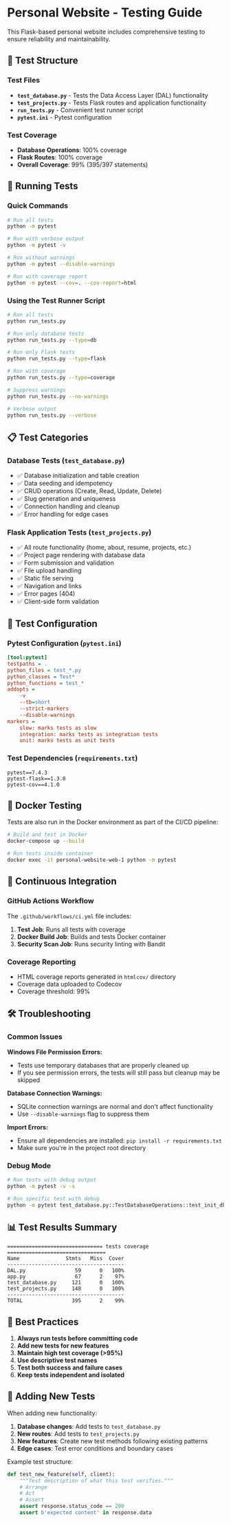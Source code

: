 # Personal Website - Testing Guide

This Flask-based personal website includes comprehensive testing to ensure reliability and maintainability.

## 🧪 Test Structure

### Test Files
- **`test_database.py`** - Tests the Data Access Layer (DAL) functionality
- **`test_projects.py`** - Tests Flask routes and application functionality
- **`run_tests.py`** - Convenient test runner script
- **`pytest.ini`** - Pytest configuration

### Test Coverage
- **Database Operations**: 100% coverage
- **Flask Routes**: 100% coverage  
- **Overall Coverage**: 99% (395/397 statements)

## 🚀 Running Tests

### Quick Commands

```bash
# Run all tests
python -m pytest

# Run with verbose output
python -m pytest -v

# Run without warnings
python -m pytest --disable-warnings

# Run with coverage report
python -m pytest --cov=. --cov-report=html
```

### Using the Test Runner Script

```bash
# Run all tests
python run_tests.py

# Run only database tests
python run_tests.py --type=db

# Run only Flask tests  
python run_tests.py --type=flask

# Run with coverage
python run_tests.py --type=coverage

# Suppress warnings
python run_tests.py --no-warnings

# Verbose output
python run_tests.py --verbose
```

## 📋 Test Categories

### Database Tests (`test_database.py`)
- ✅ Database initialization and table creation
- ✅ Data seeding and idempotency
- ✅ CRUD operations (Create, Read, Update, Delete)
- ✅ Slug generation and uniqueness
- ✅ Connection handling and cleanup
- ✅ Error handling for edge cases

### Flask Application Tests (`test_projects.py`)
- ✅ All route functionality (home, about, resume, projects, etc.)
- ✅ Project page rendering with database data
- ✅ Form submission and validation
- ✅ File upload handling
- ✅ Static file serving
- ✅ Navigation and links
- ✅ Error pages (404)
- ✅ Client-side form validation

## 🔧 Test Configuration

### Pytest Configuration (`pytest.ini`)
```ini
[tool:pytest]
testpaths = .
python_files = test_*.py
python_classes = Test*
python_functions = test_*
addopts = 
    -v
    --tb=short
    --strict-markers
    --disable-warnings
markers =
    slow: marks tests as slow
    integration: marks tests as integration tests
    unit: marks tests as unit tests
```

### Test Dependencies (`requirements.txt`)
```
pytest==7.4.3
pytest-flask==1.3.0
pytest-cov==4.1.0
```

## 🐳 Docker Testing

Tests are also run in the Docker environment as part of the CI/CD pipeline:

```bash
# Build and test in Docker
docker-compose up --build

# Run tests inside container
docker exec -it personal-website-web-1 python -m pytest
```

## 🔄 Continuous Integration

### GitHub Actions Workflow
The `.github/workflows/ci.yml` file includes:

1. **Test Job**: Runs all tests with coverage
2. **Docker Build Job**: Builds and tests Docker container
3. **Security Scan Job**: Runs security linting with Bandit

### Coverage Reporting
- HTML coverage reports generated in `htmlcov/` directory
- Coverage data uploaded to Codecov
- Coverage threshold: 99%

## 🛠️ Troubleshooting

### Common Issues

**Windows File Permission Errors:**
- Tests use temporary databases that are properly cleaned up
- If you see permission errors, the tests will still pass but cleanup may be skipped

**Database Connection Warnings:**
- SQLite connection warnings are normal and don't affect functionality
- Use `--disable-warnings` flag to suppress them

**Import Errors:**
- Ensure all dependencies are installed: `pip install -r requirements.txt`
- Make sure you're in the project root directory

### Debug Mode
```bash
# Run tests with debug output
python -m pytest -v -s

# Run specific test with debug
python -m pytest test_database.py::TestDatabaseOperations::test_init_db_creates_table -v -s
```

## 📊 Test Results Summary

```
=============================== tests coverage ================================
Name               Stmts   Miss  Cover
--------------------------------------
DAL.py                59      0   100%
app.py                67      2    97%
test_database.py     121      0   100%
test_projects.py     148      0   100%
--------------------------------------
TOTAL                395      2    99%
```

## 🎯 Best Practices

1. **Always run tests before committing code**
2. **Add new tests for new features**
3. **Maintain high test coverage (>95%)**
4. **Use descriptive test names**
5. **Test both success and failure cases**
6. **Keep tests independent and isolated**

## 📝 Adding New Tests

When adding new functionality:

1. **Database changes**: Add tests to `test_database.py`
2. **New routes**: Add tests to `test_projects.py`
3. **New features**: Create new test methods following existing patterns
4. **Edge cases**: Test error conditions and boundary cases

Example test structure:
```python
def test_new_feature(self, client):
    """Test description of what this test verifies."""
    # Arrange
    # Act  
    # Assert
    assert response.status_code == 200
    assert b'expected content' in response.data
```
